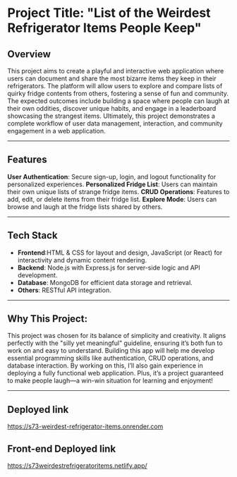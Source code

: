# Project Title: "List of the Weirdest Refrigerator Items People Keep"

## Overview
This project aims to create a playful and interactive web application where users can document and share the most bizarre items they keep in their refrigerators. The platform will allow users to explore and compare lists of quirky fridge contents from others, fostering a sense of fun and community. The expected outcomes include building a space where people can laugh at their own oddities, discover unique habits, and engage in a leaderboard showcasing the strangest items. Ultimately, this project demonstrates a complete workflow of user data management, interaction, and community engagement in a web application.

---

## Features
**User Authentication**: Secure sign-up, login, and logout functionality for personalized experiences.
**Personalized Fridge List**: Users can maintain their own unique lists of strange fridge items.
**CRUD Operations**: Features to add, edit, or delete items from their fridge list.
**Explore Mode**: Users can browse and laugh at the fridge lists shared by others.


---

## Tech Stack
- **Frontend**:HTML & CSS for layout and design, JavaScript (or React) for interactivity and dynamic content rendering.
- **Backend**: Node.js with Express.js for server-side logic and API development.
- **Database**: MongoDB for efficient data storage and retrieval.
- **Others**: RESTful API integration.


---

## Why This Project:
This project was chosen for its balance of simplicity and creativity. It aligns perfectly with the "silly yet meaningful" guideline, ensuring it’s both fun to work on and easy to understand. Building this app will help me develop essential programming skills like authentication, CRUD operations, and database interaction. By working on this, I’ll also gain experience in deploying a fully functional web application. Plus, it’s a project guaranteed to make people laugh—a win-win situation for learning and enjoyment!

---

## Deployed link
https://s73-weirdest-refrigerator-items.onrender.com


## Front-end Deployed link
https://s73weirdestrefrigeratoritems.netlify.app/


